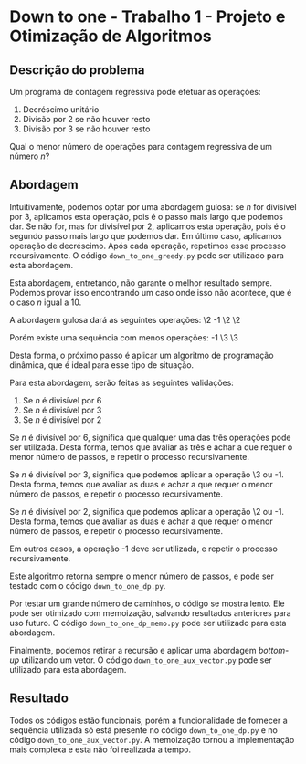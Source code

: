# Down to one - Trabalho 1 - Projeto e Otimização de Algoritmos

## Descrição do problema

Um programa de contagem regressiva pode efetuar as operações:
1. Decréscimo unitário 
2. Divisão por 2 se não houver resto
3. Divisão por 3 se não houver resto

Qual o menor número de operações para contagem regressiva de um número *n*?

## Abordagem

Intuitivamente, podemos optar por uma abordagem gulosa: se *n* for divisível por 3, aplicamos esta operação, pois é o passo mais largo que podemos dar. Se não for, mas for divisível por 2, aplicamos esta operação, pois é o segundo passo mais largo que podemos dar. Em último caso, aplicamos operação de decréscimo. Após cada operação, repetimos esse processo recursivamente. O código ```down_to_one_greedy.py``` pode ser utilizado para esta abordagem.

Esta abordagem, entretando, não garante o melhor resultado sempre. Podemos provar isso encontrando um caso onde isso não acontece, que é o caso *n* igual a 10. 

A abordagem gulosa dará as seguintes operações: \2 -1 \2 \2

Porém existe uma sequência com menos operações: -1 \3 \3

Desta forma, o próximo passo é aplicar um algoritmo de programação dinâmica, que é ideal para esse tipo de situação.

Para esta abordagem, serão feitas as seguintes validações:

1. Se *n* é divisível por 6
1. Se *n* é divisível por 3
1. Se *n* é divisível por 2

Se *n* é divisível por 6, significa que qualquer uma das três operações pode ser utilizada. Desta forma, temos que avaliar as três e achar a que requer o menor número de passos, e repetir o processo recursivamente.

Se *n* é divisível por 3, significa que podemos aplicar a operação \3 ou -1. Desta forma, temos que avaliar as duas e achar a que requer o menor número de passos, e repetir o processo recursivamente.

Se *n* é divisível por 2, significa que podemos aplicar a operação \2 ou -1. Desta forma, temos que avaliar as duas e achar a que requer o menor número de passos, e repetir o processo recursivamente.

Em outros casos, a operação -1 deve ser utilizada, e repetir o processo recursivamente.

Este algoritmo retorna sempre o menor número de passos, e pode ser testado com o código ```down_to_one_dp.py```.

Por testar um grande número de caminhos, o código se mostra lento. Ele pode ser otimizado com memoização, salvando resultados anteriores para uso futuro. O código ```down_to_one_dp_memo.py``` pode ser utilizado para esta abordagem.

Finalmente, podemos retirar a recursão e aplicar uma abordagem *bottom-up* utilizando um vetor. O código ```down_to_one_aux_vector.py``` pode ser utilizado para esta abordagem.

## Resultado

Todos os códigos estão funcionais, porém a funcionalidade de fornecer a sequência utilizada só está presente no código ```down_to_one_dp.py``` e no código ```down_to_one_aux_vector.py```. A memoização tornou a implementação mais complexa e esta não foi realizada a tempo.